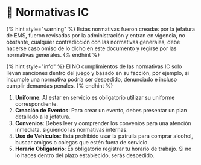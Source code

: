 # 🙆 Normativas IC



{% hint style="warning" %}
Estas normativas fueron creadas por la jefatura de EMS, fueron revisadas por la administración y entran en vigencia, no obstante, cualquier contradicción con las normativas generales, debe hacerse caso omiso de lo dicho en este documento y regirse por las normativas generales.
{% endhint %}

{% hint style="info" %}
El NO cumplimientos de las normativas IC solo llevan sanciones dentro del juego y basado en su facción, por ejemplo, si incumple una normativa podría ser despedido, denunciado e incluso cumplir demandas penales.
{% endhint %}

1. **Uniforme**: Al estar en servicio es obligatorio utilizar su uniforme correspondiente.
2. **Creación de Eventos**: Para crear un evento, debes presentar un plan detallado a la jefatura.
3. **Convenios**: Debes leer y comprender los convenios para una atención inmediata, siguiendo las normativas internas.
4. **Uso de Vehículos**: Está prohibido usar la patrulla para comprar alcohol, buscar amigos o colegas que estén fuera de servicio.
5. **Horario Obligatorio**: Es obligatorio registrar tu horario de trabajo. Si no lo haces dentro del plazo establecido, serás despedido.

